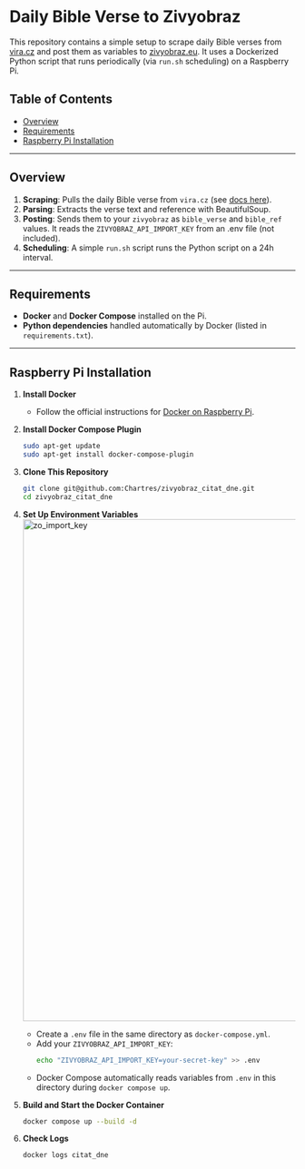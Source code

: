 # Daily Bible Verse to Zivyobraz

This repository contains a simple setup to scrape daily Bible verses from [vira.cz](https://www.vira.cz/) and post them as variables to [zivyobraz.eu](https://in.zivyobraz.eu/). It uses a Dockerized Python script that runs periodically (via `run.sh` scheduling) on a Raspberry Pi.

## Table of Contents

- [Overview](#overview)
- [Requirements](#requirements)
- [Raspberry Pi Installation](#raspberry-pi-installation)

---

## Overview

1. **Scraping**: Pulls the daily Bible verse from `vira.cz` (see [docs here](https://www.vira.cz/Servis-pro-vas/Sluzby-pro-webmastery/Zobrazeni-biblickeho-citatu)).
2. **Parsing**: Extracts the verse text and reference with BeautifulSoup.
3. **Posting**: Sends them to your `zivyobraz` as `bible_verse` and `bible_ref` values. It reads the `ZIVYOBRAZ_API_IMPORT_KEY` from an .env file (not included).
4. **Scheduling**: A simple `run.sh` script runs the Python script on a 24h interval.

---

## Requirements

- **Docker** and **Docker Compose** installed on the Pi.
- **Python dependencies** handled automatically by Docker (listed in `requirements.txt`).

---

## Raspberry Pi Installation

1. **Install Docker**  
   - Follow the official instructions for [Docker on Raspberry Pi](https://docs.docker.com/engine/install/debian/).  

2. **Install Docker Compose Plugin**  
   ```bash
   sudo apt-get update
   sudo apt-get install docker-compose-plugin
   ```

3. **Clone This Repository**  
   ```bash
   git clone git@github.com:Chartres/zivyobraz_citat_dne.git
   cd zivyobraz_citat_dne
   ```

4. **Set Up Environment Variables**
   <img width="885" alt="zo_import_key" src="https://github.com/user-attachments/assets/1ba786ef-5f2a-4f29-bfb6-5a281a334bcc" />
   - Create a `.env` file in the same directory as `docker-compose.yml`.  
   - Add your `ZIVYOBRAZ_API_IMPORT_KEY`:
     ```bash
     echo "ZIVYOBRAZ_API_IMPORT_KEY=your-secret-key" >> .env
     ```
   - Docker Compose automatically reads variables from `.env` in this directory during `docker compose up`.

6. **Build and Start the Docker Container**  
   ```bash
   docker compose up --build -d
   ```

7. **Check Logs**  
   ```bash
   docker logs citat_dne
   ```
